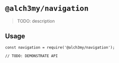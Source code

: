 # `@alch3my/navigation`

> TODO: description

## Usage

```
const navigation = require('@alch3my/navigation');

// TODO: DEMONSTRATE API
```
